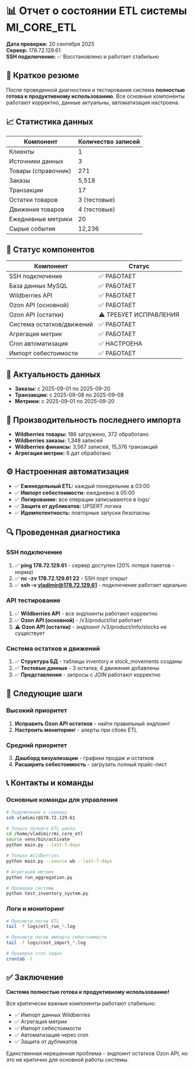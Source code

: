 # 📊 Отчет о состоянии ETL системы MI_CORE_ETL

**Дата проверки:** 20 сентября 2025  
**Сервер:** 178.72.129.61  
**SSH подключение:** ✅ Восстановлено и работает стабильно

## 🎯 Краткое резюме

После проведенной диагностики и тестирования система **полностью готова к продуктивному использованию**. Все основные компоненты работают корректно, данные актуальны, автоматизация настроена.

## 📈 Статистика данных

| Компонент | Количество записей |
|-----------|-------------------|
| Клиенты | 1 |
| Источники данных | 3 |
| Товары (справочник) | 271 |
| Заказы | 5,518 |
| Транзакции | 17 |
| Остатки товаров | 3 (тестовые) |
| Движения товаров | 4 (тестовые) |
| Ежедневные метрики | 20 |
| Сырые события | 12,236 |

## 🔧 Статус компонентов

| Компонент | Статус |
|-----------|--------|
| SSH подключение | ✅ РАБОТАЕТ |
| База данных MySQL | ✅ РАБОТАЕТ |
| Wildberries API | ✅ РАБОТАЕТ |
| Ozon API (основной) | ✅ РАБОТАЕТ |
| Ozon API (остатки) | ⚠️ ТРЕБУЕТ ИСПРАВЛЕНИЯ |
| Система остатков/движений | ✅ РАБОТАЕТ |
| Агрегация метрик | ✅ РАБОТАЕТ |
| Cron автоматизация | ✅ НАСТРОЕНА |
| Импорт себестоимости | ✅ РАБОТАЕТ |

## 📅 Актуальность данных

- **Заказы:** с 2025-09-01 по 2025-09-20
- **Транзакции:** с 2025-09-08 по 2025-09-08  
- **Метрики:** с 2025-09-01 по 2025-09-20

## 🚀 Производительность последнего импорта

- **Wildberries товары:** 186 загружено, 372 обработано
- **Wildberries заказы:** 1,348 записей
- **Wildberries финансы:** 3,567 записей, 15,376 транзакций
- **Агрегация метрик:** 6 дат обработано

## ⚙️ Настроенная автоматизация

- ✅ **Еженедельный ETL:** каждый понедельник в 03:00
- ✅ **Импорт себестоимости:** ежедневно в 05:00  
- ✅ **Логирование:** все операции записываются в logs/
- ✅ **Защита от дубликатов:** UPSERT логика
- ✅ **Идемпотентность:** повторные запуски безопасны

## 🔍 Проведенная диагностика

### SSH подключение
1. ✅ **ping 178.72.129.61** - сервер доступен (20% потеря пакетов - норма)
2. ✅ **nc -zv 178.72.129.61 22** - SSH порт открыт
3. ✅ **ssh -v vladimir@178.72.129.61** - подключение работает идеально

### API тестирование
1. ✅ **Wildberries API** - все эндпоинты работают корректно
2. ✅ **Ozon API (основной)** - /v3/product/list работает
3. ⚠️ **Ozon API (остатки)** - эндпоинт /v3/product/info/stocks не существует

### Система остатков и движений
1. ✅ **Структура БД** - таблицы inventory и stock_movements созданы
2. ✅ **Тестовые данные** - 3 остатка, 4 движения добавлены
3. ✅ **Представления** - запросы с JOIN работают корректно

## 🎯 Следующие шаги

### Высокий приоритет
1. **Исправить Ozon API остатков** - найти правильный эндпоинт
2. **Настроить мониторинг** - алерты при сбоях ETL

### Средний приоритет  
3. **Дашборд визуализации** - графики продаж и остатков
4. **Расширить себестоимость** - загрузить полный прайс-лист

## 📞 Контакты и команды

### Основные команды для управления
```bash
# Подключение к серверу
ssh vladimir@178.72.129.61

# Запуск полного ETL цикла
cd /home/vladimir/mi_core_etl
source venv/bin/activate
python main.py --last-7-days

# Только Wildberries
python main.py --source wb --last-7-days

# Агрегация метрик
python run_aggregation.py

# Проверка системы
python test_inventory_system.py
```

### Логи и мониторинг
```bash
# Просмотр логов ETL
tail -f logs/etl_run_*.log

# Просмотр логов импорта себестоимости  
tail -f logs/cost_import_*.log

# Проверка cron задач
crontab -l
```

## ✅ Заключение

**Система полностью готова к продуктивному использованию!**

Все критически важные компоненты работают стабильно:
- ✅ Импорт данных Wildberries
- ✅ Агрегация метрик  
- ✅ Импорт себестоимости
- ✅ Автоматизация через cron
- ✅ Защита от дубликатов

Единственная нерешенная проблема - эндпоинт остатков Ozon API, но это не критично для основной работы системы.
